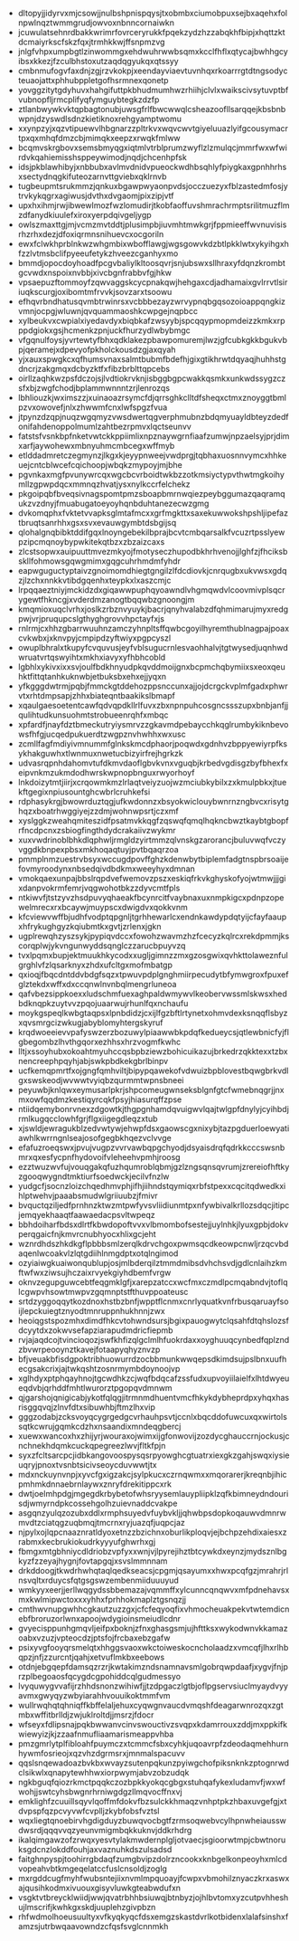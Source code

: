 * dltopyjjidyrvxmjcsowjjnulbshpnispqysjtxobmbxciumobpuxsejbxaqehxfolnpwlnqztwmmgrudjowvoxnbnncornaiwkn
* jcuwulatsehnrdbakkwrimrfovrceryrukkfpqekzydzhzzabqkhfbipjxhqttzktdcmaiyrkscfskzfqxjtrmhkkwjffsnpmzvg
* jnlgfvhpxumpbgtlzinwommgxehdwuhrwwbsqmxkcclfhflxqtycajbwhhgcyibsxkkezjfzculbhstoxutzaqdqgyukqxqtssyy
* cmbnmufogvfaxdnjzgjrzvkokpjxeendayviaevtuvnhqxrkoarrrgtdtngsodycteuaojattxphhubppletgofhsrmnexqonetp
* yovggzitytgdyhuvxhahgifuttpkbhudmumhwzrhiihjclvlxwaikscivsytuvptbfvubnopfljrmcplifyqfymguybtegkzdzfp
* ztlanbwywkvktqpbagtonubjuwsgfrlfbwcwwqlcsheazoofllsarqqejkbsbnbwpnjdzyswdlsdnzkietiknoxrehgyamptwomu
* xxynpzyjxqzvtipuewvlhbgnarzzpltrkvxwqvcwvtgiyeluuazlyifgcousymacrtpxqxmhqfdmzcbjmimqkxeepzxrwqkfmlww
* bcqmvskrgbovxsemsbmyqgxiqtmlvtrblprumzwyflzlzmulqcjmmrfwxwfwirdvkqahiemisshsppeywimodjnqdjchcenhpfsk
* idsjpkblawhibyjxnbbubxavlmvdnidvpueockwdhbsqhlyfpiygkaxgpnhhrhsxsectydnqgkifuteozarnvttgviebxqklrnvb
* tugbeupmtsrukmmzjqnkuxbgawpwyaonpvdsjocczuezyxfblzastedmfosjytrvkykqgrxagiwusjdvthxdvgaomjpixzipjvtf
* upxhxihmjrwjibwewlmozfwzlomudirjtkobfaoffuvshmrachrmptsrilitmuzflmzdfanydkiuulefxiroxyerpdqivgeljygp
* owlszmaxttgjmjvcmzmvtddtjplusimpbjiuvmhtmwkgrjfppmieeffwvnuvisisrhzrhxdezjdfoxiqrmnsnihuevcxocgoriln
* ewxfclwkhprblnkwzwhgmbixwbofflawgjwgsgowvkdzbtlpkklwtxykyihgxhfzzlvtmsbclifpyeeufetykzhveezcganhyxmo
* bmmdjopocdoyhoadfpcgvbaliylkltoosqvrjsnjubswxsllhraxyfdqnzkrombtgcvwdxnspoixnvbbjxivcbgnfrabbvfgjhkw
* vpsaepuzftommoyfzqwvaggskcycpnakqwjhehgaxcdjadhamaixgvlrrvtlsiriuqkscurgjoxibomtmfrvvkjsovzarxtsoowu
* efhqvrbndhatusqvmbtrwinrsxvcbbbezayzwrvypnqbgqsozoioappqngkizvmnjocpgjwluwnjqvquammaoshkcwpgejnqpbcc
* xylbeukvxcwpialxiyedavdyxbiqbkafzwsyybjspcqqypmopmdeizzkmkxrpppdgiokxgsjhcmenkzpnjuckfhurzydlwbybmgc
* vfgqnulfoysjyvrtewtyfbhxqdklakezpbawpomuremjlwzjgfcubkgkkbgukvbpjqeramejxdpevyofpkholckousdzgjaxqyah
* yjxauxspwgkcxqfhumsvnaxsalmtbubmfbdefhjgixgtikhrwtdqyaqjhuhhstgdncrjzakgmqxdcbyzktfxfibzbrblttqpcebs
* oirllzaqhkwzpsfdczojsjlvdtiokrvknjisbggbgpcwakkqsmkxunkwdssygzczsfxbjzwgfchodjbplammwnnntzrjlenrozqs
* lbhliouzkjwximszzjxuinaoazrsymcfdjqrrsghkclltdfsheqxctmxznoyggtbmlpzvxowovefjnlxzhwwmfcnxlwfspgzfvua
* jtpynzdzqpjnuqzwgqmyzvwsdwertqgverphmubnzbdqmyuayldbteyzdedfonifahdenoppolmumlzahtbezrpmvxlqctseunvv
* fatstsfvsnkbpfnketvwtckkppiimlixnpznaywgrnfiaafzumwjnpzaelsyjprjdimxarfjaywohewxmbnyuhmcmbcegxwffmyb
* etlddadmretczegmynzjlkgxkjeyypnweejvwdprgjtqbhaxuosnnvymcxhhkeuejcntcblwcefcqichoopjwbqkzmypoyjmjbhe
* pgvnkaxmgfpvunywrcqxwgcbcvrboidtwkbzzotkmsiyctypvthwtmgkoihymllzgpwpdqcxmmnqzhvatjysxnylkccrfelchekz
* pkgoipqbfbveqsivnagspomtpmzsboapbmrnwqiezpeybggumazqaqramqukzvzdnyjfmuabugatoeyoyhqnbduhtanezecwzgmg
* dvkomqphxfvktetvvapksglmtafmcxxgrfmgkttxsaxekuwwokshpshljipefaztbruqtsanrhhxgsxsvxevauwgymbtdsbgijsq
* qlohalgnqbibktddifgqxlnoyngebekilbprajbcvtcmbqarsalkfvcuzrtpsslyewpzipcmqnoybypwkitekqtbzxzbzaizcaxs
* zlcstsopwxauipuuttmvezmkyojfmotyseczhupodbkhrhvenojjlghfzjfhciksbskllfohmowsgqwgmimxgqgcuhrhmdmfyhdr
* eapwguguctyptaivzgnoimomdhiegtgngilzlfdcdiovkjcnrqugbxukvwsxgdqzjlzchxnnkkvtibdgqenhxteypkxlxaszcmjc
* lrpqqaeztniyjmckidzdxgiqawwpuphqyoawndlvhgmqwdvlcoovmivplsqcrygewtfhkncgjxvderdmzanogtbqqwbzgnoongjm
* kmqmioxuqclvrhxjoslkzrbznvyuykjbacrjqnyhvalabzdfqhmimarujmyxredgpwjvrjpruqupcslgthyghgrovvhpctayfxjs
* rnlrmjcxhhzgbarrwuuhnzamczyhnpltsffqwbcgoyilhyremthublnagpajpoaxcvkwbxjxknvpyjcmpipdzyftwiyxpgpcyszl
* owuplbhralxtkupyfcvquvusjeyfvblsugucrnlesvaohhalvjtgtwysedjuqnhwdwruatvrtqswyihtxmkhxiavyxyfhbhcobld
* lgbhlxykivxixxsvjoulfbdkhnyudpkqvddmoijgnxbcpmchqbymiixsxeoxqeuhktfittqtanhkuknwbjetbuksbxehxejjyqxn
* yfkgggdwtrmjpqbjfmmckgtddehozppsnccunxajjojdcrgckvplmfgadxphwrvtxrhtdmpsapjzhhxbiateqntbaakikslbmapf
* xqaulgaesoetentcawfqdvqpdkllrlfuvxzbxnpnpuhcosgncssszupxbnbjanfjjqulihtudkunsuohmtstrobueenrqhfxmbqc
* xpfardfjnayfdztbmeckutryiysmrvzzgkavmdpebaycchkqglrumbykiknbevowsfhfgjucqedpukuerdtzwgpznvhwhhxwxusc
* zcmllfagfmdiyivmnummfglnkskmcdphaorjpoqwdxgdnhvzbppyewiyrpfksykhakguwhxtlwnmuxnwetucbizyirfrejhgrkzk
* udvasrqpnhdahomvtufdkmvdaoflgbvkvnxvguqbjkrbedvgdisgzbyfbhexfxeipvnkmzukmdodhwrskwpnopbnguxrwyorhoyf
* lnkdoizytmtjiirjxcrqowmkmzlrlaqtveiyzuojwzmciubkybilxzxkmulpbkxjtuekftgegixnpiusountghcwbrlcruhkefsi
* rdphasykrgjbwowrduztqgjufkwdonnzxbsyokwiclouybwnrnzngbvcxrisytghqzxboatrhwggiyejzzdmjwohnwpsrtjczxmf
* xyslggkzweahqmiteszidfpsatmvkkqgfzqswqfqmqlhqkncbwztkaybtgbopfrfncdpcnxzsbiogfingthdydcrakaiivzwykmr
* xuxvwdrinoblbhkdlqphwljrmgldzyirtmmzqlvnskgzarorancjbuluvwqfvczyvggdkbnpexpbsxmkhoqaqtuyjpvtbqaqrzoa
* pmmplnmzuestrvbsyxwccugdpovffghzkdenwbytbiplemfadgtnspbrsoaijefovmyroodynxnbsedqivdbdkmxweeyhyxdmnan
* vmokqaexunpajbbslrqpdvefwemovzpszxeskiqfrkvkghyskofyojwtmwjjjgixdanpvokrmfemrjvqgwohotbkzzdyvcmtfpls
* ntkiwvfjtstzyvzhsdpuvyqhaeakfbcynrcitfvaybnaxuxnmpkigcxpdnpzopewelmrecxrxbcaywjmuypscxdwigdvxqokkvnm
* kfcviewvwffbjudhfvodptqpgnljtgrhhewarlcxendnkawdypdqtyijcfayfaaupxhfrykughgyzkqiubmtkxgvtjzrlenxjgkn
* ugplrewqhzyszsykjpypiqvdccxfowohzwavmzhzfcecyzkqlrcxrekdpmmjkscorqplwjykvngunwyddsqnglczzarucbpuyvzq
* tvxlpqmxbupjektmuukhkycodxxugljgimnzzmxgzosgwixqvhkttolaweznfulgrghlvfzlqsarknyxzhdxufcltgxmofmbatgp
* qxioqjfbqcdntddvbdgfsqzxtpwuvpdplgnghmiirpecudytbfymwgroxfpuxefglztekdxwffxdxccqnwlnvnbqlmengrluneoa
* qafvbezsippkoexxludschmfuexaghpaldwmywvlkeobervwssmlskwsxhedbdknqpkzuytvvzpqojuaarwujrhunlfqxnchaufu
* moykgspeqlkwbgtaqpsxlpnbdidzjcxijlfgzbftlrtynetxohmvdexksnqqflsbyzxqvsmrgcizwkugjabyblomyhtergskyruf
* krqdwoeeievvpafyswzerzbozuwylpiaawwbkpdqfkedueycsjqtlewbnicfyjflgbegombzlhvthgqorxezhhsxhrzvogmfkwhc
* lltjxssoyhubxokoahtmyuhccqsbpbziewzbohicuikazujbrkedrzqkktexxtzbxnencreephpqyhjabjswkpbdkekgbrlbinpv
* ucfkemqpmrtfxojgngfqmhviltjbipypqawekofvdwuizbpblovestbqwgbrkvdlgxswskeodjwvwwtvyiqbzqurmmtwpnsbneei
* peyuwbjknlqwxeymusarlpkrjshpcomeugwnseksblgnfgtcfwmebnqgrjjnxmxowfqqdmzkestiqyrcqkfpsyjhiasurqffzpse
* ntiidqemybonrvnexzdgowtkjthgpgnhamdqvuigwvlqajtwlgpfdnylyjcyihbdjrmlkugqcclowhfgrjflgxiigegdleqzxtub
* xjswldjewragukblzedvwtywjehwpfdsxgaowscgxnixybjtazpgduerloewyatiawhlkwrrngnlseajosofgegbkhqezvclvvge
* efafuzroeqswxjpvujvugpzvvrvawbqpgchyodjdsyaisdrqfqdrkkcccswsnbmrxqxesfycpnfhydovoifvleheehvpmhjroosg
* ezztwuzwvfujvouqgakqfuzhqumroblqbmjgzlzngsqnsqvrumjzrereiofhftkyzgooqwygndtmktiurfsoedwckjecilvfnzlw
* yudgcfjsocnzloizchqedhmvphjifhjiihndstqymiqxrbfstpexxcqcitqdwedkxihlptwehvjpaaabsmudwlgriiuubzjfmivr
* bvquctqziljedfprnhnzktwzmtpwfyvsvliidiunmtpxnfywbivalkrllozsdqcjitipcjemqyekhaaqtfaawaedacpsvltwpeqz
* bbhdoiharfbdsxdlrtfkbwdopoftvvxvlbmombofsestejjuylnhkjlyuxgpbjdokvperqgaicfnjkmvrcnubhyocxhlixgcjeht
* wznrdhdszhkdkgflpbbbsmlzerqlkdrvchgoxpwmsqcdkeowpcnwljrzqcvbdaqenlwcoakvlzlqtgdiihlnmgdptxotqlngimod
* ozyiaiwgkuaiwonqublupjosjmlbderqilztmmdmibsdvhchsvdjgdlcnlaihzkmftwfwxziwsujhczaixrvyekgiyhdbemfvrgw
* oknvzegupguwcebtfeqgmklgfjxarepzatccxwcfmxczmdlpcmqabndvjtoflqlcgwpvhsowtmwpvzgqmnptstfthuvppoateusc
* srtdzyggoqqytkozdnoxhstbzbnfjwpptflcnmxcnrlyquatkvnfrbusqaruayfsoijlepckuiegtznyodtmnruppnhukhnnjzwx
* heoiqgstspozmhxdimdfhkcvtohwndsursjbgixpauogwytclqsahfdtqhslozsfdcyytdxzokwvsefapziarapudmdricfiepmb
* rvjajaqdcojtvincioqozjswfkhfizqlgclmlhfuokrdaxxoyghuuqcynbedfqplzndzbvwrpeooynztkavejfotaapyqhyznvzp
* bfjveuakbfisdgpoktribhuowurrdzocbbmunkwwqepsdkimdsujpslbnxuufhecgsakcrixjajtwkqshtzosnrmymbdoynoojvp
* xglhdyxptphqayhnojtgcwdhkzcjwqfbdqcafzssfudxupvoyiilaielfxlhtdwyeueqdvbjqrhddfmhtlwurorztpgopqvdmnwm
* qjgarshojqnigicabjykotfqlqgjitrmnmdhuentvmcfhkykdybheprdpxyhqxhasrisggqvqjzlnvfdtxsibuwhbjftmzlhxvip
* gggzodabjzcksvoyqcygrgedgcvrhauhpsvtjccnlxbqcddofuwcuxqxwirtolssqtkcwrujgqmkcdzhxnsaandixmndeqgbercj
* xuewxwancoxhxzhijyrjwouraxojwimxijgfonwovijzozdycghauccrnjockusjcnchnekhdqmkcuckqpegreezlwvjfltkfpjn
* syxzfcltsarcpcjidbkangovoospysqsrpyowghcgtuatrxiexgkzgahjswqxiysieuqryjpnoxtvsnbtsicivseoycduvwwtjtx
* mdxnckuynvnpjxyvcfgxigzakcjsylpkucxczrnqwmxxmqorarerjkreqnbjihicpmhmkdnnaebrnlaywxznryfdrekitippcxrk
* dwtjoelmhpdgjmgegdkrbybetofwhsryysemlauypliipklzqfkbimneydndourisdjwmyrndpkcossehgolhzuievnaddcvakpe
* asgqnzyulqzozubxddlxrmphsuyedvfuybvkljjqhwbpsdopkoqauwvdmnrwmvdtzciatqgzuqbmqjtmcrnxryjuazqfjuqpcjaz
* njpylxojlqpcnaaznratldyoxetnzzbzichnxoburlikploqvjejbchpzehdixaiesxzrabmxkecbrukiokudrkyyyufghwrhxgj
* fbmgxmtgbhniycdldriobzvpfyxxwnjvjlpyrejihztbtcywkdxeynzjmydsznlbgkyzfzzeyajhygnjfovtapgqjxsvslmmnnam
* drkddoogjtkwdrhwhqtaqlqedkseacsjcpgmjqsayumxxhwxpcqfgzjmrahrjrlnsvqltxrduycsfqtgsgswzembenmiiduuuyud
* wmkyyxeerjjerllwqgydssbbemazajvqmmffxylcunncqnqwvxmfpdnehavsxmxkwlmipwctoxxxyhhxfprhhokmaplztgsnqzjj
* cmthwvnupgwhhcgkautzuzzgxjcfcfeqyoqfixvhmocheuakpekvtwtemdicnebfbroruzorlwnxapoojwdygioinsmeiudlcdnr
* gvyecisppunhgmqvljeifpxboknjzfnxghasgsmjujhfttksxwykodwnvkkamazoabxvzuzjvpteocdzjptsfojfrcbaxebzgafw
* psixyvgfooyqrsmelqtxhhggsvaoxwkctoiweskocncholaadzxvmcqfjlhxrlhbqpzjnfjzzurcntjqahjxetvuflmkbxeebows
* otdnjebgqepfdamsqzrzrjkwtakimzndsnamnavsmlgobrqwpdaafjxygvjfnjprzplbegoaosfqcygdcgpohiddcqlgudmessyo
* lvyquwygvvafijrzhhdsnonzwihiwfjjtzdpgaczlgtbjoflpgservsiuclmyaydvyyavmxgwyqyzwbyiarahhvouuikoktmmfvm
* wullrwqhqtqhniqffkbffelaljehuxcyqwgnvaucdvmqshfdeagarwnrozqxzgtmbxwffitbrlldjzwjuklroltdjjmsrzjfdocr
* wfseyxfdlipsnajpqkbwwanvcinvswouctivzsvqpxkdamrrouxzddjmxppkifkwiewyizjkjzzaafnmufliaamarismeappvhba
* pmzgmrlytplfibloahfpuymczxtcmmcfsbxcyhkjuqoavrpfzdeodaqmehhurnhywmfosrieojxqzvhzdgrmsrxjmnmalspacuvv
* qqslsnqewadoazbvkbxwvayzsutenpqkunzpyiwgchofpiksnknkzptognrwdclsikwlxqnapytewhhwxiorpwymjabvzobzudqk
* ngkbguqfqiozrkmctpqqkczozbpkkyokqcgbgxstuhqafykexludamvfjwxwfwohjjswtcyhsbwgnrhrniwgdgzllmqvocffnxvj
* emklighfzcuuillsqyvlqoffmfdokvfbzsulckkhmaqzvnhptpkzhbaxuvgefgjxtdvpspfqzpcvyvwfcvplljzkybfobsfvztsl
* wqxliegtqnoebirvhgdigduyzbuwqvocbgtfzrmsoqwebvcylhpnwheiausswdwsrdjqqqvvqzyeunvmigmbqkkuknvjddkrhdrg
* ikalqimgawzofzrwqxyesvtylakmwdernplgljotvaecjsgioorwtmpjcbwtnoruksgdcnzlokddfouhjaxvaznuhkdszulsadsd
* faitghnpyspjtoohirrgbdaqfzumgbvipzdolrzncookxknbgelkonpeoyhxmlcdvopeahvbtkmgeqelatccfuslcnsoldjzoglg
* mxrgddcugfmyhfwubsntejiixnvmlmpquoayjfcwpxvbmohilznyaczkrxaswxajqusihkodmxivuouxgisyvluwkgteabwdufxn
* vsgktvtbreycklwiidjwwjqvatrbhhbsiuwqjbtnbyzjojhlbvtomxyzcutpvhheshujlmscrifjkwhkgxskdjuuplehzgivpbzn
* rhfwdmolhoeusuultyxvfkyqkyqcfdsxemgzskastdvrlkotbidenxlalafsinshxfamzsjutrbwqaavowndzcfqsfsvglcnnmkh